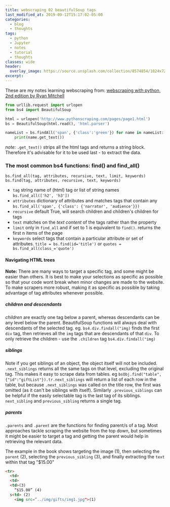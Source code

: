 ```yaml
---
title: webscraping 02 beautifulSoup tags
last_modified_at: 2019-09-12T15:17:02-05:00
categories:
  - blog
  - thoughts
tags:
  - python
  - Jupyter
  - notes
  - tutorial
  - thoughts
classes: wide
header:
  overlay_image: https://source.unsplash.com/collection/8574854/1024x720
excerpt:
---
```

These are my notes learning webscraping from:
[webscraping with python, 2nd edition by Ryan Mitchell](http://www.pythonscraping.com/)

```python
from urllib.request import urlopen
from bs4 import BeautifulSoup

html = urlopen('http://www.pythonscraping.com/pages/page1.html')
bs = BeautifulSoup(html.read(), 'html.parser')

nameList = bs.findAll('span', {'class':'green'}) for name in nameList:
    print(name.get_text())
```
_note:_
`.get_text()` strips all the html tags and returns a string block. Therefore it's
advisable for it to be used last - to extract the data.

### The most common bs4 functions: find() and find_all()

`bs.find_all(tag, attributes, recursive, text, limit, keywords)`<br>
`bs.find(tag, attributes, recursive, text, keywords)`<br>
- `tag` string name of (html) tag or list of string names <br>
   `bs.find_all(['h2', 'h3'])`
- `attributes` dictionary of attributes and matches tags that contain any
   `bs.find_all('span', {'class': {'narrator', 'audience'}})`
- `recursive` default True, will search children and children's children for tags
- `text` matches on the _text content_ of the tags rather than the property
- `limit` only in `find_all` and if set to 1 is equivalent to `find()`. returns the first n items of the page
- `keywords` select tags that contain a particular attribute or set of attributes.
   `title = bs.find(id='title')` or `quotes = bs.find_all(class_='quote')`

#### Navigating HTML trees
__Note:__
There are many ways to target a specific tag, and some might be easier than others. It is best to make your selections as specific as possible so that your code wont break when minor changes are made to the website. To make scrapers more robust, making it as specific as possible by taking advantage of tag attributes whenever possible.
##### children and descendants
_children_ are exactly one tag below a parent, whereas descendants can be any level below the parent.
BeautifulSoup functions will always deal with descendants of the selected tag.
eg. `bs4.div.findall("img)` finds the first `div` tag, then retrieves all the `img` tags that are descendants of that `div`. To only retrieve the children - use the `.children` tag
`bs4.div.findall("img)`
##### siblings
Note if you get siblings of an object, the object itself will not be included.
`.next_siblings` returns all the same tags on that level, excluding the original tag. This makes it easy to scrape data from tables.
eg `bsObj.find("table",{"id":"giftList"}).tr.next_siblings` will return a list of each row in the table, but because `.next_siblings` was called on the title row, the first was omitted (as it can't be siblings with itself).
Similarly `.previous_siblings` can be helpful if the easily selectable tag is the last tag of its siblings.
`next_sibling` and `previous_sibling` returns a single tag.
##### parents
`.parents` and `.parent` are the functions for finding parent/s of a tag.
Most approaches tackle scraping the website from the top down, but sometimes it might be easier to target a tag and getting the parent would help in retrieving the relevant data.<br>

The example in the book shows targeting the image (1), then selecting the `parent` (2), selecting the `previous_sibling` (3), and finally extracting the `text` within that tag "$15.00"
```html
<tr>
  <td>
  <td>
  <td>(3)
    “$15.00” (4)
  s<td> (2)
    <img src=”../img/gifts/img1.jpg">(1)
```
